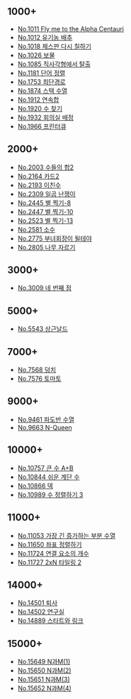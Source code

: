 ## 1000+
- [No.1011 Fly me to the Alpha Centauri](https://github.com/torch-ray/psalgorithm/blob/baekjoon/baekjoon/1000%2B/1011%20Fly%20me%20to%20the%20Alpha%20Centauri/flyMeToTheAlphaCentauri.swift)
- [No.1012 유기농 배추](https://github.com/torch-ray/psalgorithm/blob/baekjoon/baekjoon/1000%2B/1012%20%EC%9C%A0%EA%B8%B0%EB%86%8D%20%EB%B0%B0%EC%B6%94/organicCabbage.swift)
- [No.1018 체스판 다시 칠하기](https://github.com/torch-ray/psalgorithm/blob/baekjoon/baekjoon/1000%2B/1018%20%EC%B2%B4%EC%8A%A4%ED%8C%90%20%EB%8B%A4%EC%8B%9C%20%EC%B9%A0%ED%95%98%EA%B8%B0/repaintChess.swift)
- [No.1026 보물](https://github.com/torch-ray/psalgorithm/blob/baekjoon/baekjoon/1000%2B/1026%20%EB%B3%B4%EB%AC%BC/treasure.swift)
- [No.1085 직사각형에서 탈출](https://github.com/torch-ray/psalgorithm/blob/baekjoon/baekjoon/1000%2B/1085%20%EC%A7%81%EC%82%AC%EA%B0%81%ED%98%95%EC%97%90%EC%84%9C%20%ED%83%88%EC%B6%9C/escapingRect.swift)
- [No.1181 단어 정렬](https://github.com/torch-ray/psalgorithm/blob/baekjoon/baekjoon/1000%2B/1181%20%EB%8B%A8%EC%96%B4%20%EC%A0%95%EB%A0%AC/sortingWords.swift)
- [No.1753 최단경로](https://github.com/torch-ray/psalgorithm/blob/baekjoon/baekjoon/1000%2B/1753%20%EC%B5%9C%EB%8B%A8%EA%B2%BD%EB%A1%9C/shortestPath.swift)
- [No.1874 스택 수열](https://github.com/torch-ray/psalgorithm/blob/baekjoon/baekjoon/1000%2B/1874%20%EC%8A%A4%ED%83%9D%20%EC%88%98%EC%97%B4/stackSequence.swift)
- [No.1912 연속합](https://github.com/torch-ray/psalgorithm/blob/baekjoon/baekjoon/1000%2B/1912%20%EC%97%B0%EC%86%8D%ED%95%A9/sumNumbers.swift)
- [No.1920 수 찾기](https://github.com/torch-ray/psalgorithm/blob/baekjoon/baekjoon/1000%2B/1920%20%EC%88%98%20%EC%B0%BE%EA%B8%B0/findNumber.swift)
- [No.1932 회의실 배정](https://github.com/torch-ray/psalgorithm/blob/baekjoon/baekjoon/1000%2B/1931%20%ED%9A%8C%EC%9D%98%EC%8B%A4%20%EB%B0%B0%EC%A0%95/meetingRoom.swift)
- [No.1966 프린터큐](https://github.com/torch-ray/psalgorithm/blob/baekjoon/baekjoon/1000%2B/1966%20%ED%94%84%EB%A6%B0%ED%84%B0%20%ED%81%90/printerQ.swift)

## 2000+
- [No.2003 수들의 합2](https://github.com/torch-ray/psalgorithm/blob/baekjoon/baekjoon/2000%2B/2003%20%EC%88%98%EB%93%A4%EC%9D%98%20%ED%95%A92/sumNumbers2.swift)
- [No.2164 카드2](https://github.com/torch-ray/psalgorithm/blob/baekjoon/baekjoon/2000%2B/2164%20%EC%B9%B4%EB%93%9C2/card2.swift)
- [No.2193 이친수](https://github.com/torch-ray/psalgorithm/blob/baekjoon/baekjoon/2000%2B/2193%20%EC%9D%B4%EC%B9%9C%EC%88%98/prinaryNumber.swift)
- [No.2309 일곱 난쟁이](https://github.com/torch-ray/psalgorithm/blob/baekjoon/baekjoon/2000%2B/2309%20%EC%9D%BC%EA%B3%B1%20%EB%82%9C%EC%9F%81%EC%9D%B4/sevenDwarfs.swift)
- [No.2445 별 찍기-8](https://github.com/torch-ray/psalgorithm/blob/baekjoon/baekjoon/2000%2B/2445%20%EB%B3%84%20%EC%B0%8D%EA%B8%B0-8/printStar8.swift)
- [No.2447 별 찍기-10](https://github.com/torch-ray/psalgorithm/blob/baekjoon/baekjoon/2000%2B/2447%20%EB%B3%84%20%EC%B0%8D%EA%B8%B0-10/printStar10.swift)
- [No.2523 별 찍기-13](https://github.com/torch-ray/psalgorithm/blob/baekjoon/baekjoon/2000%2B/2523%20%EB%B3%84%20%EC%B0%8D%EA%B8%B0-13/printStar13.swift)
- [No.2581 소수](https://github.com/torch-ray/psalgorithm/blob/baekjoon/baekjoon/2000%2B/2581%20%EC%86%8C%EC%88%98/primeNumber.swift)
- [No.2775 부녀회장이 될테야](https://github.com/torch-ray/psalgorithm/blob/baekjoon/baekjoon/2000%2B/2775%20%EB%B6%80%EB%85%80%ED%9A%8C%EC%9E%A5%EC%9D%B4%20%EB%90%A0%ED%85%8C%EC%95%BC/womenPresident.swift)
- [No.2805 나무 자르기](https://github.com/torch-ray/psalgorithm/blob/baekjoon/baekjoon/2000%2B/2805%20%EB%82%98%EB%AC%B4%20%EC%9E%90%EB%A5%B4%EA%B8%B0/CuttingTree.swift)

## 3000+
- [No.3009 네 번째 점](https://github.com/torch-ray/psalgorithm/blob/baekjoon/baekjoon/3000%2B/3009%20%EB%84%A4%20%EB%B2%88%EC%A7%B8%20%EC%A0%90/fourthPoint.swift)

## 5000+
- [No.5543 상근날드](https://github.com/torch-ray/psalgorithm/blob/baekjoon/baekjoon/5000%2B/5543%20%EC%83%81%EA%B7%BC%EB%82%A0%EB%93%9C/sangeunNald.swift)

## 7000+
- [No.7568 덩치](https://github.com/torch-ray/psalgorithm/blob/baekjoon/baekjoon/7000%2B/7568%20%EB%8D%A9%EC%B9%98/bulk.swift)
- [No.7576 토마토](https://github.com/torch-ray/psalgorithm/blob/baekjoon/baekjoon/7000%2B/7576%20%ED%86%A0%EB%A7%88%ED%86%A0/tomato.swift)

## 9000+
- [No.9461 파도반 수열](https://github.com/torch-ray/psalgorithm/blob/baekjoon/baekjoon/9000%2B/9461%20%ED%8C%8C%EB%8F%84%EB%B0%98%20%EC%88%98%EC%97%B4/waveSequence.swift)
- [No.9663 N-Queen](https://github.com/torch-ray/psalgorithm/blob/baekjoon/baekjoon/9000%2B/9663%20N-Queen/N-Queen.swift)

## 10000+
- [No.10757 큰 수 A+B](https://github.com/torch-ray/psalgorithm/blob/baekjoon/baekjoon/10000%2B/10757%20%ED%81%B0%20%EC%88%98%20A%2BB/BigNumberA%2BB.swift)
- [No.10844 쉬운 계단 수](https://github.com/torch-ray/psalgorithm/blob/baekjoon/baekjoon/10000%2B/10844%20%EC%89%AC%EC%9A%B4%20%EA%B3%84%EB%8B%A8%20%EC%88%98/stairsNumber.swift)
- [No.10866 덱](https://github.com/torch-ray/psalgorithm/blob/baekjoon/baekjoon/10000%2B/10866%20%EB%8D%B1/deck.swift)
- [No.10989 수 정렬하기 3](https://github.com/torch-ray/psalgorithm/blob/baekjoon/baekjoon/10000%2B/10989%20%EC%88%98%20%EC%A0%95%EB%A0%AC%ED%95%98%EA%B8%B03/sortNumber3.swift)

## 11000+
- [No.11053 가장 긴 증가하는 부분 수열](https://github.com/torch-ray/psalgorithm/blob/baekjoon/baekjoon/11000%2B/11053%20%EA%B0%80%EC%9E%A5%20%EA%B8%B4%20%EC%A6%9D%EA%B0%80%ED%95%98%EB%8A%94%20%EB%B6%80%EB%B6%84%20%EC%88%98%EC%97%B4/LIS.swift)
- [No.11650 좌표 정렬하기](https://github.com/torch-ray/psalgorithm/blob/baekjoon/baekjoon/11000%2B/11650%20%EC%A2%8C%ED%91%9C%20%EC%A0%95%EB%A0%AC%ED%95%98%EA%B8%B0/sortingCoordnate.swift)
- [No.11724 연결 요소의 개수](https://github.com/torch-ray/psalgorithm/blob/baekjoon/baekjoon/11000%2B/11724%20%EC%97%B0%EA%B2%B0%20%EC%9A%94%EC%86%8C%EC%9D%98%20%EA%B0%9C%EC%88%98/connectedComponent.swift)
- [No.11727 2xN 타일링 2](https://github.com/torch-ray/psalgorithm/blob/baekjoon/baekjoon/11000%2B/11727%202xN%20%ED%83%80%EC%9D%BC%EB%A7%81%202/2xN.swift)

## 14000+
- [No.14501 퇴사](https://github.com/torch-ray/psalgorithm/blob/baekjoon/baekjoon/14000%2B/14501%20%ED%87%B4%EC%82%AC/leave.swift)
- [No.14502 연구실](https://github.com/torch-ray/psalgorithm/blob/baekjoon/baekjoon/14000%2B/14502%20%EC%97%B0%EA%B5%AC%EC%8B%A4/laboratory.swift)
- [No.14889 스타트와 링크](https://github.com/torch-ray/psalgorithm/blob/baekjoon/baekjoon/14000%2B/14889%20%EC%8A%A4%ED%83%80%ED%8A%B8%EC%99%80%20%EB%A7%81%ED%81%AC/start%26link.swift)

## 15000+
- [No.15649 N과M(1)](https://github.com/torch-ray/psalgorithm/blob/baekjoon/baekjoon/15000%2B/15649%20N%EA%B3%BCM(1)/N%26M.swift)
- [No.15650 N과M(2)](https://github.com/torch-ray/psalgorithm/blob/baekjoon/baekjoon/15000%2B/15650%20N%EA%B3%BCM(2)/N%26M(2).swift)
- [No.15651 N과M(3)](https://github.com/torch-ray/psalgorithm/blob/baekjoon/baekjoon/15000%2B/15651%20N%EA%B3%BCM(3)/N%26M(3).swift)
- [No.15652 N과M(4)](https://github.com/torch-ray/psalgorithm/blob/baekjoon/baekjoon/15000%2B/15652%20N%EA%B3%BCM(4)/N%26M(4).swift)
